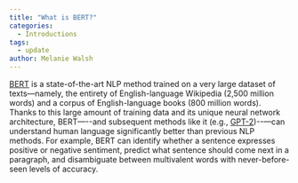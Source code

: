 ```yaml
---
title: "What is BERT?"
categories:
  - Introductions
tags:
  - update
author: Melanie Walsh
---
```



[BERT](https://ai.googleblog.com/2018/11/open-sourcing-bert-state-of-art-pre.html) is a state-of-the-art NLP method trained on a very large dataset of texts—namely, the entirety of English-language Wikipedia (2,500 million words) and a corpus of English-language books (800 million words). Thanks to this large amount of training data and its unique neural network architecture, BERT—--and subsequent methods like it (e.g., [GPT-2]([https://openai.com/blog/better-language-models/))--—can understand human language significantly better than previous NLP methods. For example, BERT can identify whether a sentence expresses positive or negative sentiment, predict what sentence should come next in a paragraph, and disambiguate between multivalent words with never-before-seen levels of accuracy.